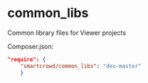 common_libs
===========


Common library files for Viewer projects

Composer.json:
```json
"require": {
    "smartcrowd/common_libs": "dev-master"
    }
```
